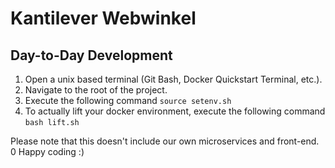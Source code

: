# Kantilever Webwinkel

## Day-to-Day Development
1. Open a unix based terminal (Git Bash, Docker Quickstart Terminal, etc.).
2. Navigate to the root of the project.
3. Execute the following command `source setenv.sh`
4. To actually lift your docker environment, execute the following command `bash lift.sh`

Please note that this doesn't include our own microservices and front-end.
0
Happy coding :)
